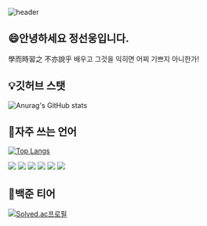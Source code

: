 ![header](https://capsule-render.vercel.app/api?type=waving&color=gradient&height=250&section=header&text=SeonWoong's%Github&fontSize=30&desc=환영합니다.👋)


## 😄안녕하세요 정선웅입니다.
學而時習之 不亦說乎
배우고 그것을 익히면 어찌 기쁘지 아니한가!
<br/>

## 💡깃허브 스탯
![Anurag's GitHub stats](https://github-readme-stats.vercel.app/api?username=jeongseonwoong&show_icons=true&theme=radical)


## 💬자주 쓰는 언어
  
[![Top Langs](https://github-readme-stats.vercel.app/api/top-langs/?username=jeongseonwoong&layout=compact&theme=radical)](https://github.com/anuraghazra/github-readme-stats)

![](https://img.shields.io/badge/C%2B%2B-00599C?style=for-the-badge&logo=c%2B%2B&logoColor=white)
![](https://img.shields.io/badge/C-00599C?style=for-the-badge&logo=c&logoColor=white)
![](https://img.shields.io/badge/Java-ED8B00?style=for-the-badge&logo=openjdk&logoColor=white)
![](https://img.shields.io/badge/HTML-239120?style=for-the-badge&logo=html5&logoColor=white)
![](https://img.shields.io/badge/CSS-239120?&style=for-the-badge&logo=css3&logoColor=white)
![](https://img.shields.io/badge/Spring-6DB33F?style=for-the-badge&logo=spring&logoColor=white)
<br/>

## 🌱백준 티어
[![Solved.ac프로필](http://mazassumnida.wtf/api/generate_badge?boj=tjsdnd1219)](https://solved.ac/tjsdnd1219)

<div></div>
